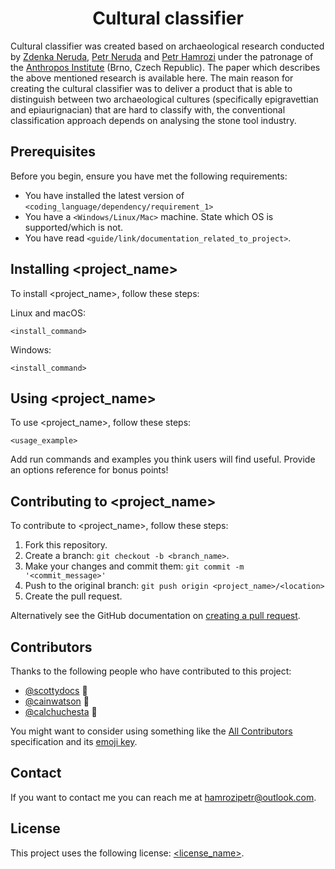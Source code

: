 <h1 align="center"> Cultural classifier </h1>

Cultural classifier was created based on archaeological research conducted by [Zdenka Neruda](https://www.researchgate.net/scientific-contributions/Zdenka-Nerudova-51407602), [Petr Neruda](https://www.researchgate.net/profile/Petr-Neruda) and [Petr Hamrozi](https://www.researchgate.net/profile/Petr-Hamrozi) under the patronage of the [Anthropos Institute](http://www.mzm.cz/en/anthropos-pavilion/) (Brno, Czech Republic). The paper which describes the above mentioned research is available here.
The main reason for creating the cultural classifier was to deliver a product that is able to distinguish between two archaeological cultures (specifically epigravettian and epiaurignacian) that are hard to classify with, the conventional classification approach depends on analysing the stone tool industry.

## Prerequisites

Before you begin, ensure you have met the following requirements:
<!--- These are just example requirements. Add, duplicate or remove as required --->
* You have installed the latest version of `<coding_language/dependency/requirement_1>`
* You have a `<Windows/Linux/Mac>` machine. State which OS is supported/which is not.
* You have read `<guide/link/documentation_related_to_project>`.

## Installing <project_name>

To install <project_name>, follow these steps:

Linux and macOS:
```
<install_command>
```

Windows:
```
<install_command>
```
## Using <project_name>

To use <project_name>, follow these steps:

```
<usage_example>
```

Add run commands and examples you think users will find useful. Provide an options reference for bonus points!

## Contributing to <project_name>
<!--- If your README is long or you have some specific process or steps you want contributors to follow, consider creating a separate CONTRIBUTING.md file--->
To contribute to <project_name>, follow these steps:

1. Fork this repository.
2. Create a branch: `git checkout -b <branch_name>`.
3. Make your changes and commit them: `git commit -m '<commit_message>'`
4. Push to the original branch: `git push origin <project_name>/<location>`
5. Create the pull request.

Alternatively see the GitHub documentation on [creating a pull request](https://help.github.com/en/github/collaborating-with-issues-and-pull-requests/creating-a-pull-request).

## Contributors

Thanks to the following people who have contributed to this project:

* [@scottydocs](https://github.com/scottydocs) 📖
* [@cainwatson](https://github.com/cainwatson) 🐛
* [@calchuchesta](https://github.com/calchuchesta) 🐛

You might want to consider using something like the [All Contributors](https://github.com/all-contributors/all-contributors) specification and its [emoji key](https://allcontributors.org/docs/en/emoji-key).

## Contact

If you want to contact me you can reach me at <hamrozipetr@outlook.com>.

## License
<!--- If you're not sure which open license to use see https://choosealicense.com/--->

This project uses the following license: [<license_name>](<link>).



